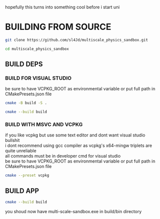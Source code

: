 hopefully this turns into something cool before i start uni

# BUILDING FROM SOURCE

```bash
git clone https://github.com/sl4Jd/multiscale_physics_sandbox.git
```
```bash
cd multiscale_physics_sandbox
```
## BUILD DEPS

### BUILD FOR VISUAL STUDIO
be sure to have VCPKG_ROOT as environmental variable or put full path in CMakePresets.json file 
```bash
cmake -B build -S .
```
```bash
cmake --build build
```
### BUILD WITH MSVC AND VCPKG
if you like vcpkg but use some text editor and dont want visual studio bullshit  
i dont recommend using gcc compiler as vcpkg's x64-mingw triplets are quite unreliable  
all commands must be in developer cmd for visual studio  
be sure to have VCPKG_ROOT as environmental variable or put full path in CMakePresets.json file 
```bash
cmake --preset vcpkg
```
## BUILD APP
```bash
cmake --build build
```
you shoud now have multi-scale-sandbox.exe in build/bin directory
